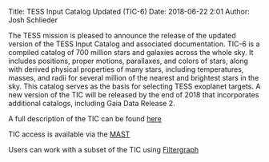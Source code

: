 Title: TESS Input Catalog Updated (TIC-6) 
Date: 2018-06-22 2:01
Author: Josh Schlieder


The TESS mission is pleased to announce the release of the updated version of the TESS Input Catalog and associated documentation. TIC-6 is a compiled catalog of 700 million stars and galaxies across the whole sky.  It includes positions, proper motions, parallaxes, and colors of stars, along with derived physical properties of many stars, including temperatures, masses, and radii for several million of the nearest and brightest stars in the sky.  This catalog serves as the basis for selecting TESS exoplanet targets.  A new version of the TIC will be released by the end of 2018 that incorporates additional catalogs, including Gaia Data Release 2.


A full description of the TIC can be found [here](https://arxiv.org/abs/1706.00495)

TIC access is available via the [MAST](https://archive.stsci.edu/tess/)

Users can work with a subset of the TIC using [Filtergraph](https://filtergraph.com/tess_ctl)

